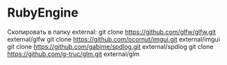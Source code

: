# RubyEngine
Скопировать в папку external:
git clone https://github.com/glfw/glfw.git external/glfw
git clone https://github.com/ocornut/imgui.git external/imgui
git clone https://github.com/gabime/spdlog.git external/spdlog
git clone https://github.com/g-truc/glm.git external/glm
